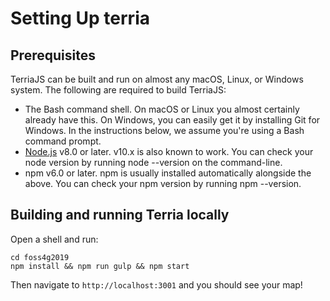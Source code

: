 # Setting Up terria

## Prerequisites
TerriaJS can be built and run on almost any macOS, Linux, or Windows system. The following are required to build TerriaJS:

- The Bash command shell. On macOS or Linux you almost certainly already have this. On Windows, you can easily get it by installing Git for Windows. In the instructions below, we assume you're using a Bash command prompt.
- [Node.js](https://nodejs.org/en/) v8.0 or later. v10.x is also known to work. You can check your node version by running node --version on the command-line.
- npm v6.0 or later. npm is usually installed automatically alongside the above. You can check your npm version by running npm --version.

## Building and running Terria locally
Open a shell and run:

```
cd foss4g2019
npm install && npm run gulp && npm start
```

Then navigate to `http://localhost:3001` and you should see your map!